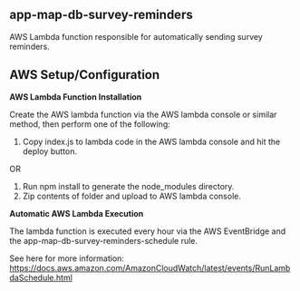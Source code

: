 ## app-map-db-survey-reminders
AWS Lambda function responsible for automatically sending survey reminders.

## AWS Setup/Configuration
  
  **AWS Lambda Function Installation**
  
  Create the AWS lambda function via the AWS lambda console or similar method, then perform one of the following:
  
  1. Copy index.js to lambda code in the AWS lambda console and hit the deploy button.
  
  OR 

  1. Run npm install to generate the node_modules directory.
  2. Zip contents of folder and upload to AWS lambda console.

  **Automatic AWS Lambda Execution**
  
  The lambda function is executed every hour via the AWS EventBridge and the app-map-db-survey-reminders-schedule rule.  
  
  See here for more information: https://docs.aws.amazon.com/AmazonCloudWatch/latest/events/RunLambdaSchedule.html